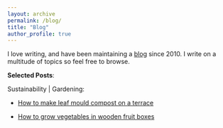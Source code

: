 ```yaml
---
layout: archive
permalink: /blog/
title: "Blog"
author_profile: true
---
```

I love writing, and have been maintaining a [blog](https://nirzaree.wordpress.com/) since 2010. I write on a multitude of topics so feel free to browse.

**Selected Posts**: 

Sustainability | Gardening: 
* [How to make leaf mould compost on a terrace](https://nirzaree.wordpress.com/2024/09/18/how-to-make-leaf-mould-compost-on-a-terrace/)

* [How to grow vegetables in wooden fruit boxes](https://nirzaree.wordpress.com/2021/06/20/easiest-way-to-grow-vegetables-in-the-terrace/)

